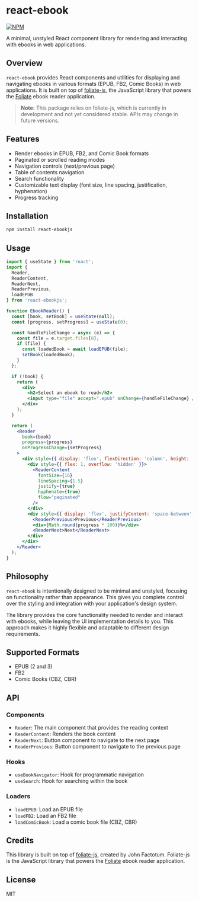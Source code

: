 # react-ebook

[![NPM](https://img.shields.io/npm/v/react-ebookjs)](https://www.npmjs.com/package/react-ebookjs)

A minimal, unstyled React component library for rendering and interacting with ebooks in web applications.

## Overview

`react-ebook` provides React components and utilities for displaying and navigating ebooks in various formats (EPUB, FB2, Comic Books) in web applications. It is built on top of [foliate-js](https://github.com/johnfactotum/foliate-js), the JavaScript library that powers the [Foliate](https://johnfactotum.github.io/foliate/) ebook reader application.

> **Note:** This package relies on foliate-js, which is currently in development and not yet considered stable. APIs may change in future versions.

## Features

- Render ebooks in EPUB, FB2, and Comic Book formats
- Paginated or scrolled reading modes
- Navigation controls (next/previous page)
- Table of contents navigation
- Search functionality
- Customizable text display (font size, line spacing, justification, hyphenation)
- Progress tracking

## Installation

```bash
npm install react-ebookjs
```

## Usage

```jsx
import { useState } from 'react';
import { 
  Reader, 
  ReaderContent, 
  ReaderNext, 
  ReaderPrevious, 
  loadEPUB 
} from 'react-ebookjs';

function EbookReader() {
  const [book, setBook] = useState(null);
  const [progress, setProgress] = useState(0);

  const handleFileChange = async (e) => {
    const file = e.target.files[0];
    if (file) {
      const loadedBook = await loadEPUB(file);
      setBook(loadedBook);
    }
  };

  if (!book) {
    return (
      <div>
        <h2>Select an ebook to read</h2>
        <input type="file" accept=".epub" onChange={handleFileChange} />
      </div>
    );
  }

  return (
    <Reader 
      book={book} 
      progress={progress}
      onProgressChange={setProgress}
    >
      <div style={{ display: 'flex', flexDirection: 'column', height: '100vh' }}>
        <div style={{ flex: 1, overflow: 'hidden' }}>
          <ReaderContent 
            fontSize={16}
            lineSpacing={1.5}
            justify={true}
            hyphenate={true}
            flow="paginated"
          />
        </div>
        <div style={{ display: 'flex', justifyContent: 'space-between', padding: '1rem' }}>
          <ReaderPrevious>Previous</ReaderPrevious>
          <div>{Math.round(progress * 100)}%</div>
          <ReaderNext>Next</ReaderNext>
        </div>
      </div>
    </Reader>
  );
}
```

## Philosophy

`react-ebook` is intentionally designed to be minimal and unstyled, focusing on functionality rather than appearance. This gives you complete control over the styling and integration with your application's design system.

The library provides the core functionality needed to render and interact with ebooks, while leaving the UI implementation details to you. This approach makes it highly flexible and adaptable to different design requirements.

## Supported Formats

- EPUB (2 and 3)
- FB2
- Comic Books (CBZ, CBR)

## API

### Components

- `Reader`: The main component that provides the reading context
- `ReaderContent`: Renders the book content
- `ReaderNext`: Button component to navigate to the next page
- `ReaderPrevious`: Button component to navigate to the previous page

### Hooks

- `useBookNavigator`: Hook for programmatic navigation
- `useSearch`: Hook for searching within the book

### Loaders

- `loadEPUB`: Load an EPUB file
- `loadFB2`: Load an FB2 file
- `loadComicBook`: Load a comic book file (CBZ, CBR)

## Credits

This library is built on top of [foliate-js](https://github.com/johnfactotum/foliate-js), created by John Factotum. Foliate-js is the JavaScript library that powers the [Foliate](https://johnfactotum.github.io/foliate/) ebook reader application.

## License

MIT
